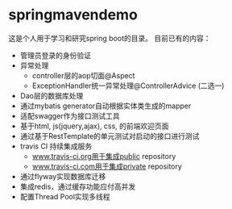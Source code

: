 # springmavendemo

这是个人用于学习和研究spring boot的目录。
目前已有的内容：
  - 管理员登录的身份验证
  - 异常处理
    - controller层的aop切面@Aspect
    - ExceptionHandler统一异常处理@ControllerAdvice (二选一)
  - Dao层的数据库处理
  - 通过mybatis generator自动根据实体类生成的mapper
  - 适配swagger作为接口测试工具
  - 基于html, js(jquery,ajax), css, 的前端欢迎页面
  - 通过基于RestTemplate的单元测试对启动的接口进行测试
  - travis CI 持续集成服务
    - www.travis-ci.org用于集成public repository
    - www.travis-ci.com用于集成private repository
  - 通过flyway实现数据库迁移
  - 集成redis，通过缓存功能应付高并发
  - 配置Thread Pool实现多线程
  